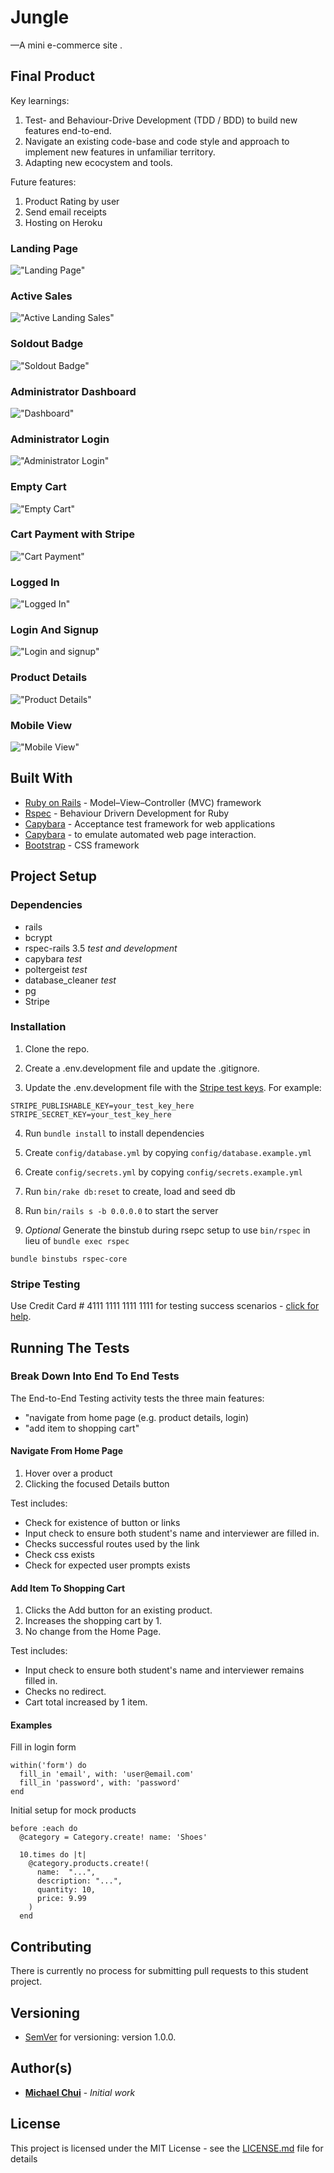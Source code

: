 # Jungle
—A mini e-commerce site .

## Final Product

Key learnings:
1) Test- and Behaviour-Drive Development (TDD / BDD) to build new features end-to-end.
2) Navigate an existing code-base and code style and approach to implement new features in unfamiliar territory.
3) Adapting new ecocystem and tools.

Future features:
1) Product Rating by user
2) Send email receipts
3) Hosting on Heroku

### Landing Page
!["Landing Page"](./docs/00_landing.png)

### Active Sales
!["Active Landing Sales"](./docs/00_landing_sales.png)

### Soldout Badge
!["Soldout Badge"](./docs/00_soldout.png)

### Administrator Dashboard
!["Dashboard"](./docs/01_dashboard.png)

### Administrator Login
!["Administrator Login"](./docs/01_admin_login.png)

### Empty Cart
!["Empty Cart"](./docs/02_cart_empty.png)

### Cart Payment with Stripe
!["Cart Payment"](./docs/02_cart_payment.png)

### Logged In
!["Logged In"](./docs/03_logged_in.png)

### Login And Signup
!["Login and signup"](./docs/03_login_signup.png)

### Product Details
!["Product Details"](./docs/04_product_details.png)

### Mobile View
!["Mobile View"](./docs/05_mobile_view.png)

## Built With

* [Ruby on Rails](https://rubyonrails.org/) - Model–View–Controller (MVC) framework
* [Rspec](https://rspec.info/) - Behaviour Drivern Development for Ruby
* [Capybara](https://github.com/teamcapybara/capybara) - Acceptance test framework for web applications
* [Capybara](https://github.com/teampoltergeist/poltergeist) - to emulate automated web page interaction.
* [Bootstrap](https://getbootstrap.com/) - CSS framework

## Project Setup

### Dependencies

- rails
- bcrypt
- rspec-rails 3.5 *test and development*
- capybara *test*
- poltergeist *test*
- database_cleaner *test*
- pg
- Stripe

### Installation

1. Clone the repo.

2. Create a .env.development file and update the .gitignore.

3. Update the .env.development file with the [Stripe test keys](https://stripe.com/docs/keys). For example:
```
STRIPE_PUBLISHABLE_KEY=your_test_key_here
STRIPE_SECRET_KEY=your_test_key_here
```

4. Run `bundle install` to install dependencies

5. Create `config/database.yml` by copying `config/database.example.yml`

6. Create `config/secrets.yml` by copying `config/secrets.example.yml`

7. Run `bin/rake db:reset` to create, load and seed db

8. Run `bin/rails s -b 0.0.0.0` to start the server

9. *Optional* Generate the binstub during rsepc setup to use ```bin/rspec``` in lieu of ```bundle exec rspec```
```
bundle binstubs rspec-core
```

### Stripe Testing

Use Credit Card # 4111 1111 1111 1111 for testing success scenarios - [click for help](https://stripe.com/docs/testing#cards).

## Running The Tests

### Break Down Into End To End Tests

The End-to-End Testing activity tests the three main features:

* "navigate from home page (e.g. product details, login)
* "add item to shopping cart"

#### Navigate From Home Page

1. Hover over a product
2. Clicking the focused Details button

Test includes:
* Check for existence of button or links
* Input check to ensure both student's name and interviewer are filled in.
* Checks successful routes used by the link
* Check css exists
* Check for expected user prompts exists

#### Add Item To Shopping Cart

1. Clicks the Add button for an existing product.
2. Increases the shopping cart by 1.
3. No change from the Home Page.

Test includes:
* Input check to ensure both student's name and interviewer remains filled in.
* Checks no redirect.
* Cart total increased by 1 item.

#### Examples
Fill in login form
```
within('form') do
  fill_in 'email', with: 'user@email.com'
  fill_in 'password', with: 'password'
end
```

Initial setup for mock products
```
before :each do
  @category = Category.create! name: 'Shoes'

  10.times do |t|
    @category.products.create!(
      name:  "...",
      description: "...",
      quantity: 10,
      price: 9.99
    )
  end
```

## Contributing

There is currently no process for submitting pull requests to this student project.

## Versioning

* [SemVer](http://semver.org/) for versioning: version 1.0.0.

## Author(s)

* [**Michael Chui**](https://github.com/mikel-k-khui) - *Initial work*

## License

This project is licensed under the MIT License - see the [LICENSE.md](LICENSE.md) file for details